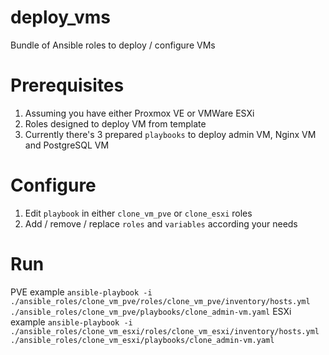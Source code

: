# deploy_vms
Bundle of Ansible roles to deploy / configure VMs

# Prerequisites
1. Assuming you have either Proxmox VE or VMWare ESXi
2. Roles designed to deploy VM from template
3. Currently there's 3 prepared ```playbooks``` to deploy admin VM, Nginx VM and PostgreSQL VM

# Configure
1. Edit ```playbook``` in either ```clone_vm_pve``` or ```clone_esxi``` roles
2. Add / remove / replace ```roles``` and ```variables``` according your needs

# Run
PVE example ```ansible-playbook -i ./ansible_roles/clone_vm_pve/roles/clone_vm_pve/inventory/hosts.yml ./ansible_roles/clone_vm_pve/playbooks/clone_admin-vm.yaml```
ESXi example ```ansible-playbook -i ./ansible_roles/clone_vm_esxi/roles/clone_vm_esxi/inventory/hosts.yml ./ansible_roles/clone_vm_esxi/playbooks/clone_admin-vm.yaml```
